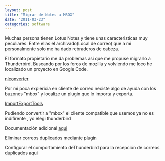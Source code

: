 ```yaml
---
layout: post
title: "Migrar de Notes a MBOX"
date: "2011-03-23"
categories: software
---
```


Muchas persona tienen Lotus Notes y tiene unas caracteristicas muy peculiares. Entre ellas el archivado(Local de correo) que a mi personalmente solo me ha dado rebraderos de cabeza.

El formato propietario me da problemas asi que me propuse migrarlo a Thunderbird. Buscando por los foros de mozilla y volviendo me loco he localizado un proyecto en Google Code.

[nlconverter](https://code.google.com/p/nlconverter/)  

Por mi poca expiericia en cliente de correo neciste algo de ayuda con los buzones "mbox" y localize un plugin que lo importa y exporta.

[ImportExportTools](https://www.mozillaes.org/documentacion/index.php?title=Migraci%C3%B3n_%28Mozilla_Thunderbird%29)  

Pudiendo convertir a "mbox" el cliente compatible que usemos ya no es indifirente , yo elegi thunderbird

Documentación adicional [aqui](https://www.mozillaes.org/documentacion/index.php?title=Migraci%C3%B3n_%28Mozilla_Thunderbird%29)

Eliminar correos duplicados mediante [plugin](https://addons.mozilla.org/es-ES/thunderbird/addon/remove-duplicate-messages/)

Configurar el comportamiento deThunderbird para la recepción de correos duplicados [aqui](https://es.kioskea.net/faq/3803-thunderbird-gestion-de-correos-repetidos)
